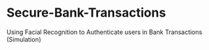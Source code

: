 # Secure-Bank-Transactions
Using Facial Recognition to Authenticate users in Bank Transactions (Simulation)
